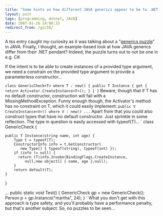 ```yaml
---
title: "Some hints on how different JAVA generics appear to be to .NET generics"
layout: post
tags: [programming, dotnet, JAVA]
date: 2007-01-26 14:06:33
redirect_from: /go/58/
---
```


A tss entry caught my curiosity as it was talking about a &quot;[generics puzzle](http://stuffthathappens.com/blog/2007/01/25/java-generics-puzzler/)&quot; in JAVA. Finally, I thought, an example-based look at how JAVA generics differ from their .NET pendant? Indeed, the puzzle turns out to not be one in e.g. C#.

If the intent is to be able to create instances of a provided type argument, we need a constrain on the provided type argument to provide a parameterless constructor... 

`
  class GenericCheck<T> where T : new() {
    public T Instance {
      get {
        return Activator.CreateInstance<T>();
      }
    }
  }
`
Beware, though that if T has no default constructor, construction will fail with a MissingMethodException. Funny enough though, the Activator's method has no constraint on T, which it could easily implement:
`
  public V CreateInstance<V>() where V : new() ...
`
Apart from that you could also construct types that have no default constructor. Just sprinkle in some reflection. The type in question is easily accessed with typeof(T)...
`
  class GenericCheck<T> {

    public T Instance(string name, int age) {
        Type t = typeof(T);
        ConstructorInfo info = t.GetConstructor(
           new Type[] { typeof(string), typeof(int) });
        if (info != null) {
          return (T)info.Invoke(BindingFlags.CreateInstance,
             null,new object[] { name, age },null);
        }
        return default(T);
    }

  }

...
    public static void Test() {
      GenericCheck<Person> gp = new GenericCheck<Person>();
      Person p = gp.Instance("martha", 24);
    }
`
What you don't get with this approach is type safety, and you'll probably have a performance penalty, but that's another subject.
So, no puzzles to be seen...